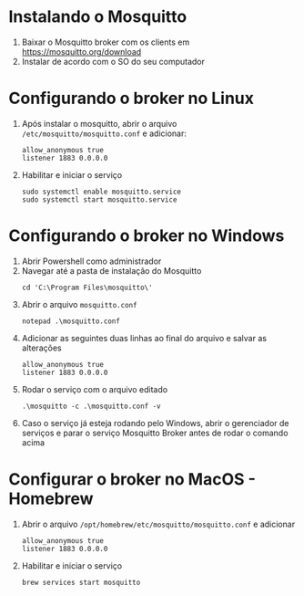 # Instalando o Mosquitto

1. Baixar o Mosquitto broker com os clients em https://mosquitto.org/download
1. Instalar de acordo com o SO do seu computador

# Configurando o broker no Linux
1. Após instalar o mosquitto, abrir o arquivo `/etc/mosquitto/mosquitto.conf` e adicionar:
    ```
    allow_anonymous true
    listener 1883 0.0.0.0
    ```
1. Habilitar e iniciar o serviço
    ```
    sudo systemctl enable mosquitto.service
    sudo systemctl start mosquitto.service
    ```

# Configurando o broker no Windows
1. Abrir Powershell como administrador
1. Navegar até a pasta de instalação do Mosquitto
    ```
    cd 'C:\Program Files\mosquitto\'
    ```
1. Abrir o arquivo `mosquitto.conf`
    ```
    notepad .\mosquitto.conf
    ```
1. Adicionar as seguintes duas linhas ao final do arquivo e salvar as alterações
    ```
    allow_anonymous true
    listener 1883 0.0.0.0
    ```
1. Rodar o serviço com o arquivo editado
    ```
    .\mosquitto -c .\mosquitto.conf -v
    ```
1. Caso o serviço já esteja rodando pelo Windows, abrir o gerenciador de serviços e parar o serviço Mosquitto Broker antes de rodar o comando acima

# Configurar o broker no MacOS - Homebrew
1. Abrir o arquivo `/opt/homebrew/etc/mosquitto/mosquitto.conf` e adicionar
    ```
    allow_anonymous true
    listener 1883 0.0.0.0
    ```
1. Habilitar e iniciar o serviço
    ```
    brew services start mosquitto
    ```
